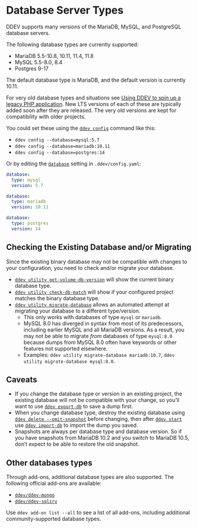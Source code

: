 # Database Server Types

DDEV supports many versions of the MariaDB, MySQL, and PostgreSQL database servers.

The following database types are currently supported:

- MariaDB 5.5-10.8, 10.11, 11.4, 11.8
- MySQL 5.5-8.0, 8.4
- Postgres 9-17

The default database type is MariaDB, and the default version is currently 10.11.

For very old database types and situations see [Using DDEV to spin up a legacy PHP application](https://ddev.com/blog/legacy-projects-with-unsupported-php-and-mysql-using-ddev/).
New LTS versions of each of these are typically added soon after they are released. The very old versions are kept for compatibility with older projects.

You could set these using the [`ddev config`](../usage/commands.md#config) command like this:

- `ddev config --database=mysql:5.7`
- `ddev config --database=mariadb:10.11`
- `ddev config --database=postgres:14`

Or by editing the [`database`](../configuration/config.md#database) setting in `.ddev/config.yaml`:

```yaml
database:
  type: mysql
  version: 5.7
```

```yaml
database:
  type: mariadb
  version: 10.11
```

```yaml
database:
  type: postgres
  version: 14
```

## Checking the Existing Database and/or Migrating

Since the existing binary database may not be compatible with changes to your configuration, you need to check and/or migrate your database.

- [`ddev utility get-volume-db-version`](../usage/commands.md#utility-get-volume-db-version) will show the current binary database type.
- [`ddev utility check-db-match`](../usage/commands.md#utility-check-db-match) will show if your configured project matches the binary database type.
- [`ddev utility migrate-database`](../usage/commands.md#utility-migrate-database) allows an automated attempt at migrating your database to a different type/version.
    - This only works with databases of type `mysql` or `mariadb`.
    - MySQL 8.0 has diverged in syntax from most of its predecessors, including earlier MySQL and all MariaDB versions. As a result, you may not be able to migrate *from* databases of type `mysql:8.0` because dumps from MySQL 8.0 often have keywords or other features not supported elsewhere.
    - Examples: `ddev utility migrate-database mariadb:10.7`, `ddev utility migrate-database mysql:8.0`.

## Caveats

- If you change the database type or version in an existing project, the existing database will not be compatible with your change, so you’ll want to use [`ddev export-db`](../usage/commands.md#export-db) to save a dump first.
- When you change database type, destroy the existing database using [`ddev delete --omit-snapshot`](../usage/commands.md#delete) before changing, then after [`ddev start`](../usage/commands.md#start) use [`ddev import-db`](../usage/commands.md#import-db) to import the dump you saved.
- Snapshots are always per database type and database version. So if you have snapshots from MariaDB 10.2 and you switch to MariaDB 10.5, don’t expect to be able to restore the old snapshot.

## Other databases types

Through add-ons, additional database types are also supported.
The following official add-ons are available:

- [`ddev/ddev-mongo`](https://github.com/ddev/ddev-mongo)
- [`ddev/ddev-sqlsrv`](https://github.com/ddev/ddev-sqlsrv)

Use `ddev add-on list --all` to see a list of all add-ons, including additional community-supported database types.
